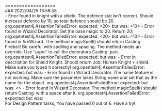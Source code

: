 <br> 
==================
<br>
### 2022/04/25 13:56:53 
 <br>
- Error found in knight with a shield. The defence stat isn't correct. Should increase defence by 10, so total defence should be 20. 
org.opentest4j.AssertionFailedError: expected: <20> but was: <10>
- Error found in Wizard Decorator. Set the base magic to 20. Return 20; 
org.opentest4j.AssertionFailedError: expected: <20> but was: <10>
- Error found in fireWizard. The method magicSpell() should return Casting: Fireball! Be careful with spelling and spacing. The method needs an override. Use 'super' to call the decorators Casting: part. 
org.opentest4j.AssertionFailedError: expected: <Casting: Fireball!> but was: <null>
- Error in description for Shield Knight. 
Should return Job: Human Knight + shield. Make sure you typed it correctly! 
org.opentest4j.AssertionFailedError: expected: <Job: Human Knight + shield > but was: <Job: Human Knight + ______ >
- Error found in Wizard Decorator. The name feature is not working. Make sure the parameter takes String name and set that as the name for the object.
org.opentest4j.AssertionFailedError: expected: <Merlin> but was: <>
- Error found in Wizard Decorator. The method magicSpell() should return Casting: with a space after it. 
org.opentest4j.AssertionFailedError: expected: <Casting: > but was: <null>

 <br>
For Design Pattern tasks, You have passed 0 out of 6. 
Have a try!. 
 <br>